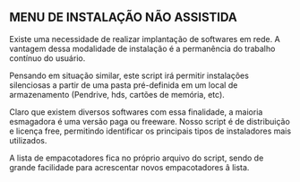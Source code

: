 MENU DE INSTALAÇÃO NÃO ASSISTIDA
----------------------

Existe uma necessidade de realizar implantação de softwares em rede. 
A vantagem dessa modalidade de instalação é a permanência do trabalho contínuo do usuário.

Pensando em situação similar, este script irá permitir instalações silenciosas a partir de 
uma pasta pré-definida em um local de armazenamento (Pendrive, hds, cartões de memória, etc).

Claro que existem diversos softwares com essa finalidade, a maioria esmagadora é uma versão 
paga ou freeware. Nosso script é de distribuição e licença free, permitindo identificar os 
principais tipos de instaladores mais utilizados.

A lista de empacotadores fica no próprio arquivo do script, sendo de grande facilidade para 
acrescentar novos empacotadores â lista.

